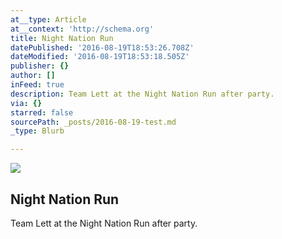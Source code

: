 ```yaml
---
at__type: Article
at__context: 'http://schema.org'
title: Night Nation Run
datePublished: '2016-08-19T18:53:26.708Z'
dateModified: '2016-08-19T18:53:18.505Z'
publisher: {}
author: []
inFeed: true
description: Team Lett at the Night Nation Run after party.
via: {}
starred: false
sourcePath: _posts/2016-08-19-test.md
_type: Blurb

---
```

<article style=""><img src="https://the-grid-user-content.s3-us-west-2.amazonaws.com/1d00b725-691d-49b9-b3c7-dbe8f7f71da3.jpg" /><h1>Night Nation Run</h1></article>

Team Lett at the Night Nation Run after party.